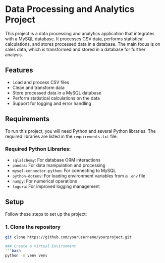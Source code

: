 # Data Processing and Analytics Project

This project is a data processing and analytics application that integrates with a MySQL database. It processes CSV data, performs statistical calculations, and stores processed data in a database. The main focus is on sales data, which is transformed and stored in a database for further analysis.

## Features

- Load and process CSV files
- Clean and transform data
- Store processed data in a MySQL database
- Perform statistical calculations on the data
- Support for logging and error handling

## Requirements

To run this project, you will need Python and several Python libraries. The required libraries are listed in the `requirements.txt` file.

### Required Python Libraries:

- `sqlalchemy`: For database ORM interactions
- `pandas`: For data manipulation and processing
- `mysql-connector-python`: For connecting to MySQL
- `python-dotenv`: For loading environment variables from a `.env` file
- `numpy`: For numerical operations
- `loguru`: For improved logging management

## Setup

Follow these steps to set up the project:

### 1. Clone the repository

```bash
git clone https://github.com/yourusername/yourproject.git

### Create a Virtual Environment
```bash
python -m venv venv